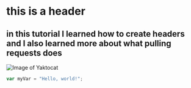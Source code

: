 # this is a header
## in this tutorial I learned how to create headers and I also learned more about what pulling requests does

![Image of Yaktocat](https://octodex.github.com/images/yaktocat.png)

``` javascript
var myVar = "Hello, world!";
```
